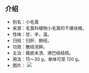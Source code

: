 ## 介绍

* 别名：小毛茛
* 来源：毛茛科植物小毛茛的干燥块根。
* 性味：甘、辛，温。
* 归经：归肝、肺经。
* 功效：散结消肿。
* 主治：瘰疬未溃、淋巴结结核。
* 用法：15～30 g，单味可至 120 g。
* 图片：
![](https://alist.linmoumoulinny.top/p/Webdav/VPS/Storages/Articles/Notes/%E4%B8%AD%E8%8D%AF/%E7%8C%AB%E7%88%AA%E8%8D%89/PixPin_2025-04-27_02-44-29.jpg)
